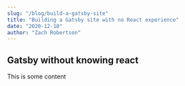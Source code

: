 ```yaml
---
slug: "/blog/build-a-gatsby-site"
title: "Building a Gatsby site with no React experience"
date: "2020-12-18"
author: "Zach Robertson"
---
```

## Gatsby without knowing react

This is some content